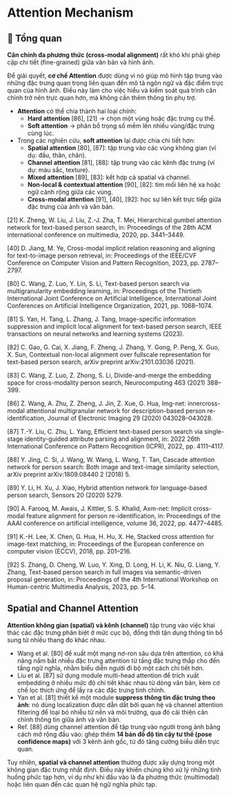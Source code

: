 # Attention Mechanism

## 🧾 Tổng quan
**Căn chỉnh đa phương thức (cross-modal alignment)** rất khó khi phải ghép cặp chi tiết (fine-grained) giữa văn bản và hình ảnh.

Để giải quyết, **cơ chế Attention** được dùng vì nó giúp mô hình tập trung vào những đặc trưng quan trọng liên quan đến mô tả ngôn ngữ và đặc điểm trực quan của hình ảnh. Điều này làm cho việc hiểu và kiểm soát quá trình căn chỉnh trở nên trực quan hơn, mà không cần thêm thông tin phụ trợ.

- **Attention** có thể chia thành hai loại chính:
    - **Hard attention** [86], [21] → chọn một vùng hoặc đặc trưng cụ thể.
    - **Soft attention** → phân bổ trọng số mềm lên nhiều vùng/đặc trưng cùng lúc.
- Trong các nghiên cứu, **soft attention** lại được chia chi tiết hơn:
    - **Spatial attention** [80], [87]: tập trung vào các vùng không gian (ví dụ: đầu, thân, chân).
    - **Channel attention** [81], [88]: tập trung vào các kênh đặc trưng (ví dụ: màu sắc, texture).
    - **Mixed attention** [89], [83]: kết hợp cả spatial và channel.
    - **Non-local & contextual attention** [90], [82]: tìm mối liên hệ xa hoặc ngữ cảnh rộng giữa các vùng.
    - **Cross-modal attention** [91], [40], [92]: học sự liên kết trực tiếp giữa đặc trưng của ảnh và văn bản.

[21] K. Zheng, W. Liu, J. Liu, Z.-J. Zha, T. Mei, Hierarchical gumbel attention network for text-based person search, in: Proceedings of the 28th ACM international conference on multimedia, 2020, pp. 3441–3449.

[40] D. Jiang, M. Ye, Cross-modal implicit relation reasoning and aligning for text-to-image person retrieval, in: Proceedings of the IEEE/CVF Conference on Computer Vision and Pattern Recognition, 2023, pp. 2787–2797.

[80] C. Wang, Z. Luo, Y. Lin, S. Li, Text-based person search via multigranularity embedding learning, in: Proceedings of the Thirtieth International Joint Conference on Artificial Intelligence, International Joint Conferences on Artificial Intelligence Organization, 2021, pp. 1068–1074.

[81] S. Yan, H. Tang, L. Zhang, J. Tang, Image-specific information suppression and implicit local alignment for text-based person search, IEEE transactions on neural networks and learning systems (2023).

[82] C. Gao, G. Cai, X. Jiang, F. Zheng, J. Zhang, Y. Gong, P. Peng, X. Guo, X. Sun, Contextual non-local alignment over fullscale representation for text-based person search, arXiv preprint arXiv:2101.03036 (2021).

[83] C. Wang, Z. Luo, Z. Zhong, S. Li, Divide-and-merge the embedding space for cross-modality person search, Neurocomputing 463 (2021) 388–399.

[86] Z. Wang, A. Zhu, Z. Zheng, J. Jin, Z. Xue, G. Hua, Img-net: innercross-modal attentional multigranular network for description-based person re-identification, Journal of Electronic Imaging 29 (2020) 043028–043028.

[87] T.-Y. Liu, C. Zhu, L. Yang, Efficient text-based person search via single-stage identity-guided attribute parsing and alignment, in: 2022 26th International Conference on Pattern Recognition (ICPR), 2022, pp. 4111–4117.

[88] Y. Jing, C. Si, J. Wang, W. Wang, L. Wang, T. Tan, Cascade attention network for person search: Both image and text-image similarity selection, arXiv preprint arXiv:1809.08440 2 (2018) 5.

[89] Y. Li, H. Xu, J. Xiao, Hybrid attention network for language-based person search, Sensors 20 (2020) 5279.

[90] A. Farooq, M. Awais, J. Kittler, S. S. Khalid, Axm-net: Implicit cross-modal feature alignment for person re-identification, in: Proceedings of the AAAI conference on artificial intelligence, volume 36, 2022, pp. 4477–4485.

[91] K.-H. Lee, X. Chen, G. Hua, H. Hu, X. He, Stacked cross attention for image-text matching, in: Proceedings of the European conference on computer vision (ECCV), 2018, pp. 201–216.

[92] S. Zhang, D. Cheng, W. Luo, Y. Xing, D. Long, H. Li, K. Niu, G. Liang, Y. Zhang, Text-based person search in full images via semantic-driven proposal generation, in: Proceedings of the 4th International Workshop on Human-centric Multimedia Analysis, 2023, pp. 5–14.

## Spatial and Channel Attention
**Attention không gian (spatial) và kênh (channel)** tập trung vào việc khai thác các đặc trưng phân biệt ở mức cục bộ, đồng thời tận dụng thông tin bổ sung từ nhiều thang đo khác nhau.
- Wang et al. [80] đề xuất một mạng nơ-ron sâu dựa trên attention, có khả năng nắm bắt nhiều đặc trưng attention từ tầng đặc trưng thấp cho đến tầng ngữ nghĩa, nhằm biểu diễn người đi bộ một cách chi tiết hơn.
- Liu et al. [87] sử dụng module multi-head attention để trích xuất embedding ở nhiều mức độ chi tiết khác nhau từ dòng văn bản, kèm cơ chế lọc thích ứng để lấy ra các đặc trưng tinh chỉnh.
- Yan et al. [81] thiết kế một module **suppress thông tin đặc trưng theo ảnh**: nó dùng localization được dẫn dắt bởi quan hệ và channel attention filtering để loại bỏ nhiễu từ nền và môi trường, qua đó cải thiện căn chỉnh thông tin giữa ảnh và văn bản.
- Ref. [88] dùng channel attention để tập trung vào người trong ảnh bằng cách mở rộng đầu vào: ghép thêm **14 bản đồ độ tin cậy tư thế (pose confidence maps)** với 3 kênh ảnh gốc, từ đó tăng cường biểu diễn trực quan.

Tuy nhiên, **spatial và channel attention** thường được xây dựng trong một không gian đặc trưng nhất định. Điều này khiến chúng khó xử lý những tình huống phức tạp hơn, ví dụ như khi đầu vào là đa phương thức (multimodal) hoặc liên quan đến các quan hệ ngữ nghĩa phức tạp.